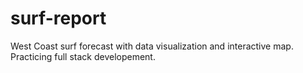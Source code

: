 # surf-report

West Coast surf forecast with data visualization and interactive map. Practicing full stack developement.
